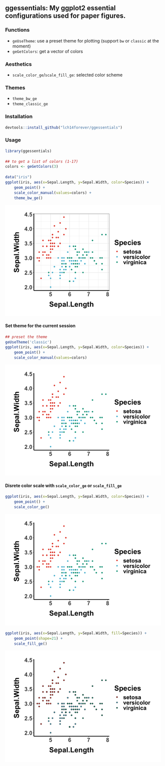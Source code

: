 ## ggessentials: My ggplot2 essential configurations used for paper figures.

### Functions

  - `geUseTheme`: use a preset theme for plotting (support `bw` or
    `classic` at the moment)
  - `geGetColors`: get a vector of colors

### Aesthetics

  - `scale_color_ge`/`scale_fill_ge`: selected color scheme

### Themes

  - `theme_bw_ge`
  - `theme_classic_ge`

### Installation

``` r
devtools::install_github("lch14forever/ggessentials")
```

### Usage

``` r
library(ggessentials)

## to get a list of colors (1-17)
colors <- geGetColors(3)

data("iris")
ggplot(iris, aes(x=Sepal.Length, y=Sepal.Width, color=Species)) + 
    geom_point() +
    scale_color_manual(values=colors) +
    theme_bw_ge()
```

![](README_files/figure-gfm/usage-1.png)<!-- -->

#### Set theme for the current session

``` r
## preset the theme
geUseTheme('classic')
ggplot(iris, aes(x=Sepal.Length, y=Sepal.Width, color=Species)) + 
    geom_point() +
    scale_color_manual(values=colors)
```

![](README_files/figure-gfm/unnamed-chunk-1-1.png)<!-- -->

#### Disrete color scale with `scale_color_ge` or `scale_fill_ge`

``` r
ggplot(iris, aes(x=Sepal.Length, y=Sepal.Width, color=Species)) + 
    geom_point() +
    scale_color_ge()
```

![](README_files/figure-gfm/scale_color_ge-1.png)<!-- -->

``` r
ggplot(iris, aes(x=Sepal.Length, y=Sepal.Width, fill=Species)) + 
    geom_point(shape=21) +
    scale_fill_ge()
```

![](README_files/figure-gfm/scale_fill_ge-1.png)<!-- -->
